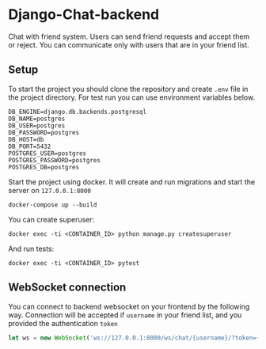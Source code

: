 # Django-Chat-backend
Chat with friend system. Users can send friend requests and accept them or reject. You can communicate only with users 
that are in your friend list.

## Setup

To start the project you should clone the repository and create `.env` file in the project directory. 
For test run you can use environment variables below.
```
DB_ENGINE=django.db.backends.postgresql
DB_NAME=postgres
DB_USER=postgres
DB_PASSWORD=postgres
DB_HOST=db
DB_PORT=5432
POSTGRES_USER=postgres
POSTGRES_PASSWORD=postgres
POSTGRES_DB=postgres
```

Start the project using docker. It will create and run migrations and start the server on `127.0.0.1:8000`
```
docker-compose up --build
```

You can create superuser:
```
docker exec -ti <CONTAINER_ID> python manage.py createsuperuser
```

And run tests:
```
docker exec -ti <CONTAINER_ID> pytest
```

## WebSocket connection
You can connect to backend websocket on your frontend by the following way. Connection will be accepted if `username`
in your friend list, and you provided the authentication `token`
```javascript
let ws = new WebSocket('ws://127.0.0.1:8000/ws/chat/{username}/?token={token}')
```









